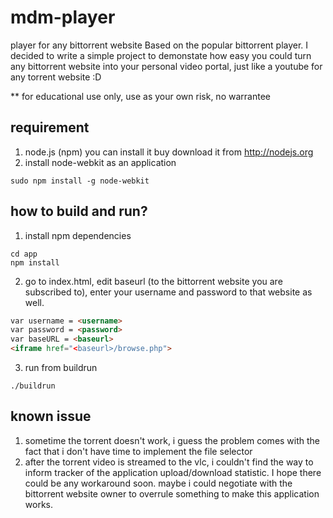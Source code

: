 # mdm-player
player for any bittorrent website
Based on the popular bittorrent player. I decided to write a simple project to demonstate how easy you could turn any bittorrent website into your personal video portal, just like a youtube for any torrent website :D

** for educational use only, use as your own risk, no warrantee

## requirement
1. node.js (npm) you can install it buy download it from http://nodejs.org
2. install node-webkit as an application
```
sudo npm install -g node-webkit
```

## how to build and run?

1. install npm dependencies
  ```
  cd app
  npm install
  ```
2. go to index.html, edit baseurl (to the bittorrent website you are subscribed to), enter your username and password to that website as well.
  ```html
  var username = <username>
  var password = <password>
  var baseURL = <baseurl>
  <iframe href="<baseurl>/browse.php">
  ```
3. run from buildrun
  ```
  ./buildrun
  ```
## known issue
1. sometime the torrent doesn't work, i guess the problem comes with the fact that i don't have time to implement the file selector
2. after the torrent video is streamed to the vlc, i couldn't find the way to inform tracker of the application upload/download statistic. I hope there could be any workaround soon. maybe i could negotiate with the bittorrent website owner to overrule something to make this application works.
